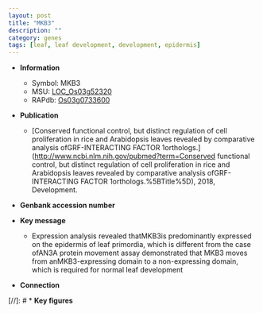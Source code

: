 ```yaml
---
layout: post
title: "MKB3"
description: ""
category: genes
tags: [leaf, leaf development, development, epidermis]
---
```


* **Information**  
    + Symbol: MKB3  
    + MSU: [LOC_Os03g52320](http://rice.uga.edu/cgi-bin/ORF_infopage.cgi?orf=LOC_Os03g52320)  
    + RAPdb: [Os03g0733600](http://rapdb.dna.affrc.go.jp/viewer/gbrowse_details/irgsp1?name=Os03g0733600)  

* **Publication**  
    + [Conserved functional control, but distinct regulation of cell proliferation in rice and Arabidopsis leaves revealed by comparative analysis ofGRF-INTERACTING FACTOR 1orthologs.](http://www.ncbi.nlm.nih.gov/pubmed?term=Conserved functional control, but distinct regulation of cell proliferation in rice and Arabidopsis leaves revealed by comparative analysis ofGRF-INTERACTING FACTOR 1orthologs.%5BTitle%5D), 2018, Development.

* **Genbank accession number**  

* **Key message**  
    + Expression analysis revealed thatMKB3is predominantly expressed on the epidermis of leaf primordia, which is different from the case ofAN3A protein movement assay demonstrated that MKB3 moves from anMKB3-expressing domain to a non-expressing domain, which is required for normal leaf development

* **Connection**  

[//]: # * **Key figures**  


